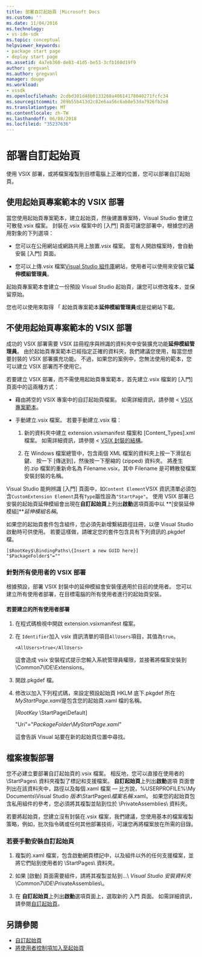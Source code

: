 ```yaml
---
title: 部署自訂起始頁 |Microsoft Docs
ms.custom: ''
ms.date: 11/04/2016
ms.technology:
- vs-ide-sdk
ms.topic: conceptual
helpviewer_keywords:
- package start page
- deploy start page
ms.assetid: 4a7eb360-de83-41d5-be53-3cfb160d19f9
author: gregvanl
ms.author: gregvanl
manager: douge
ms.workload:
- vssdk
ms.openlocfilehash: 2cdbd301d48b0133268a40614178040271fcfc34
ms.sourcegitcommit: 269b55b413d2c82e6aa56c6ab8e53da7926fb2e8
ms.translationtype: MT
ms.contentlocale: zh-TW
ms.lasthandoff: 06/08/2018
ms.locfileid: "35237636"
---
```

# <a name="deploy-custom-start-pages"></a>部署自訂起始頁

使用 VSIX 部署，或將檔案複製到目標電腦上正確的位置，您可以部署自訂起始頁。

## <a name="vsix-deployment-by-using-the-start-page-project-template"></a>使用起始頁專案範本的 VSIX 部署

當您使用起始頁專案範本，建立起始頁，然後建置專案時，Visual Studio 會建立可散發.vsix 檔案。 封裝在.vsix 檔案中的 [入門] 頁面可讓您部署中，根據您的適用對象的下列選項：

-   您可以在公用網站或網路共用上放置.vsix 檔案。 當有人開啟檔案時，會自動安裝 [入門] 頁面。

-   您可以上傳.vsix 檔案[Visual Studio 組件庫](http://go.microsoft.com/fwlink/?LinkID=123847)網站，使用者可以使用來安裝它**延伸模組管理員**。

起始頁專案範本會建立一份預設 Visual Studio 起始頁，讓您可以修改複本，並保留原始。

您也可以使用來取得 「 起始頁專案範本**延伸模組管理員**或是從網站下載。

## <a name="vsix-deployment-without-using-the-start-page-project-template"></a>不使用起始頁專案範本的 VSIX 部署
 成功的 VSIX 部署需要 VSIX 註冊程序與辨識的資料夾中安裝擴充功能**延伸模組管理員**。 由於起始頁專案範本已經指定正確的資料夾，我們建議您使用，每當您想要封裝的 VSIX 部署擴充功能。 不過，如果您的案例中，您無法使用的範本，您可以建立 VSIX 部署而不使用它。

 若要建立 VSIX 部署，而不需使用起始頁專案範本，首先建立.vsix 檔案的 [入門] 頁面中的這兩種方式：

-   藉由將空的 VSIX 專案中的自訂起始頁檔案。 如需詳細資訊，請參閱 < [VSIX 專案範本](../extensibility/vsix-project-template.md)。

-   手動建立.vsix 檔案。 若要手動建立.vsix 檔：

    1.  新的資料夾中建立 extension.vsixmanifest 檔案和 [Content_Types].xml 檔案。 如需詳細資訊，請參閱 < [VSIX 封裝的結構](../extensibility/anatomy-of-a-vsix-package.md)。

    2.  在 Windows 檔案總管中，包含兩個 XML 檔案的資料夾上按一下滑鼠右鍵、 按一下 [傳送到]，然後按一下壓縮的 (zipped) 資料夾。 將產生的.zip 檔案的重新命名為 Filename.vsix，其中 Filename 是可轉散發檔案安裝封裝的名稱。

 Visual Studio 能夠辨識 [入門] 頁面中，如`Content Element`VSIX 資訊清單必須包含`CustomExtension Element`具有`Type`屬性設為`"StartPage"`。 使用 VSIX 部署已安裝的起始頁延伸模組會出現在**自訂起始頁**上列出**啟動**選項頁面中以 **[安裝延伸模組]***延伸模組名稱*。

 如果您的起始頁套件包含組件，您必須先新增繫結路徑註冊，以便 Visual Studio 啟動時可供使用。 若要這樣做，請確定您的套件包含具有下列資訊的.pkgdef 檔。

```
[$RootKey$\BindingPaths\{Insert a new GUID here}]
"$PackageFolder$"=""
```

### <a name="vsix-deployment-for-all-users"></a>針對所有使用者的 VSIX 部署
 根據預設，部署 VSIX 封裝中的延伸模組會安裝僅適用於目前的使用者。 您可以建立所有使用者部署，在目標電腦的所有使用者進行的起始頁安裝。

#### <a name="to-create-an-all-users-deployment"></a>若要建立的所有使用者部署

1.  在程式碼檢視中開啟 extension.vsixmanifest 檔案。

2.  在 `Identifier`加入 vsix 資訊清單的項目`AllUsers`項目，其值為`true`。

    ```
    <AllUsers>true</AllUsers>
    ```

     這會造成 vsix 安裝程式提示您輸入系統管理員權限，並接著將檔案安裝到 \Common7\IDE\Extensions。

3.  開啟.pkgdef 檔。

4.  修改以加入下列程式碼，來設定預設起始頁 HKLM 底下.pkgdef 所在*MyStartPage.xaml*是包含您的起始頁.xaml 檔的名稱。

     [$RootKey$ \StartPage\Default]

     "Uri"="$PackageFolder$\\*MyStartPage.xaml*"

     這會告訴 Visual 站要在新的起始頁位置中尋找。

## <a name="file-copy-deployment"></a>檔案複製部署
 您不必建立要部署自訂起始頁的.vsix 檔案。 相反地，您可以直接在使用者的 \StartPages\ 資料夾複製了標記和支援檔案。 **自訂起始頁**上列出**啟動**選項 頁面會列出在該資料夾中，路徑以及每個.xaml 檔案 — 比方說，%USERPROFILE%\My Documents\Visual Studio *版本*\StartPages\\*檔案名稱*.xaml。 如果您的起始頁包含私用組件的參考，您必須將其複製並貼到位於 \PrivateAssemblies\ 資料夾。

 若要將起始頁，您建立沒有封裝在.vsix 檔案，我們建議，您使用基本的檔案複製策略，例如，批次指令碼或任何其他部署技術，可讓您再將檔案放在所需的目錄。

### <a name="to-manually-install-a-custom-start-page"></a>若要手動安裝自訂起始頁

1.  複製的.xaml 檔案，包含啟動網頁標記中，以及組件以外的任何支援檔案，並將它們貼到使用者的 \StartPages\ 資料夾。

2.  如果 [啟動] 頁面需要組件，請將其複製並貼到...\\ *Visual Studio 安裝資料夾*\Common7\IDE\PrivateAssemblies\\。

3.  在 **自訂起始頁**上列出**啟動**選項頁面上，選取新的 入門 頁面。 如需詳細資訊，請參閱[自訂起始頁](../ide/customizing-the-start-page-for-visual-studio.md)。

## <a name="see-also"></a>另請參閱

- [自訂起始頁](../ide/customizing-the-start-page-for-visual-studio.md)
- [將使用者控制項加入至起始頁](../extensibility/adding-user-control-to-the-start-page.md)